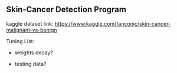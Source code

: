 ## Skin-Cancer Detection Program

kaggle dataset link: https://www.kaggle.com/fanconic/skin-cancer-malignant-vs-benign

Tuning List:

- weights decay?

- testing data?
